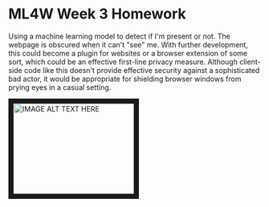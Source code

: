 # ML4W Week 3 Homework

Using a machine learning model to detect if I'm present or not. The webpage is obscured when it can't "see" me. With further development, this could become a plugin for websites or a browser extension of some sort, which could be an effective first-line privacy measure. Although client-side code like this doesn't provide effective security against a sophisticated bad actor, it would be appropriate for shielding browser windows from prying eyes in a casual setting.

<a href="http://www.youtube.com/watch?feature=player_embedded&v=AHN4LamcZi8
" target="_blank"><img src="http://img.youtube.com/vi/AHN4LamcZi8/0.jpg" 
alt="IMAGE ALT TEXT HERE" width="240" height="180" border="10" /></a>